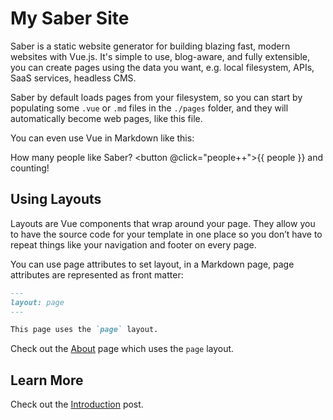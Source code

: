 # My Saber Site

Saber is a static website generator for building blazing fast, modern websites with Vue.js. It's simple to use, blog-aware, and fully extensible, you can create pages using the data you want, e.g. local filesystem, APIs, SaaS services, headless CMS.

Saber by default loads pages from your filesystem, so you can start by populating some `.vue` or `.md` files in the `./pages` folder, and they will automatically become web pages, like this file.

You can even use Vue in Markdown like this:

How many people like Saber? <button @click="people++">{{ people }}</button> and counting!

## Using Layouts

Layouts are Vue components that wrap around your page. They allow you to have the source code for your template in one place so you don’t have to repeat things like your navigation and footer on every page.

You can use page attributes to set layout, in a Markdown page, page attributes are represented as front matter:

```markdown {highlightLines:[2]}
---
layout: page
---

This page uses the `page` layout.
```

Check out the [About](./about.md) page which uses the `page` layout.

## Learn More

Check out the [Introduction](https://saber.land/blog/saber/) post.

<script>
export default {
  data() {
    return {
      people: 1024
    }
  }
}
</script>
